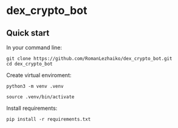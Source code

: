 # dex_crypto_bot

## Quick start

In your command line:
```
git clone https://github.com/RomanLezhaiko/dex_crypto_bot.git
cd dex_crypto_bot
```

Create virtual enviroment:
```
python3 -m venv .venv

source .venv/bin/activate
```

Install requirements:
```
pip install -r requirements.txt
```